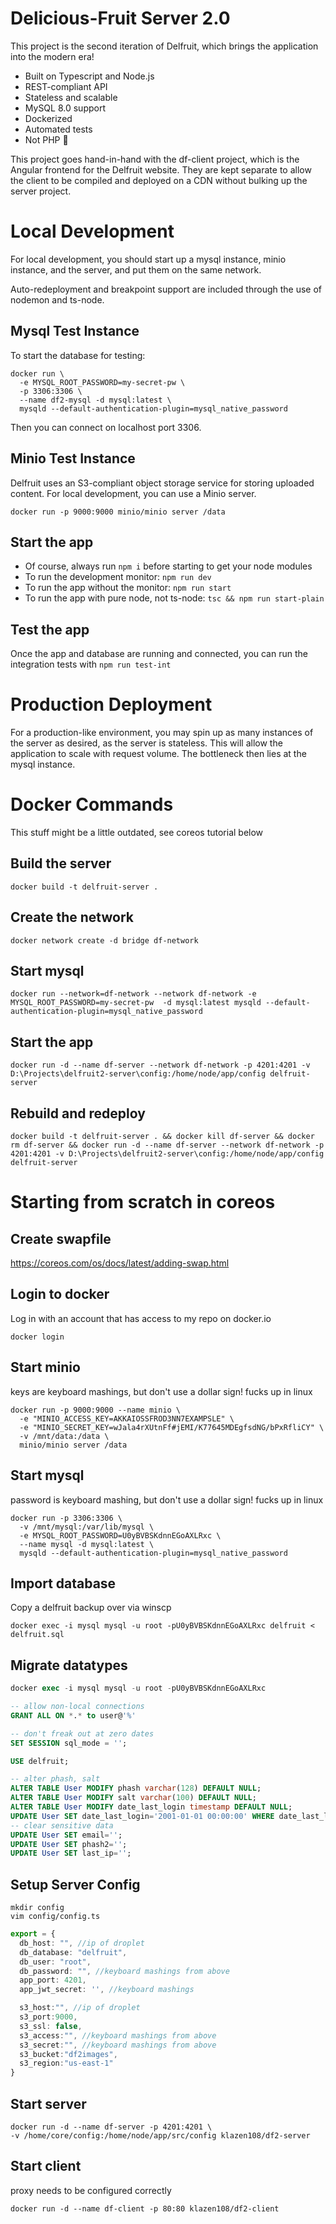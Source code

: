 # Delicious-Fruit Server 2.0
This project is the second iteration of Delfruit, which brings the application into the modern era!

* Built on Typescript and Node.js
* REST-compliant API
* Stateless and scalable
* MySQL 8.0 support
* Dockerized
* Automated tests
* Not PHP 🙂

This project goes hand-in-hand with the df-client project, which is the Angular frontend for the Delfruit website. They are kept separate to allow the client to be compiled and deployed on a CDN without bulking up the server project.

# Local Development
For local development, you should start up a mysql instance, minio instance, and the server, and put them on the same network.

Auto-redeployment and breakpoint support are included through the use of nodemon and ts-node.

## Mysql Test Instance

To start the database for testing:

```
docker run \
  -e MYSQL_ROOT_PASSWORD=my-secret-pw \
  -p 3306:3306 \
  --name df2-mysql -d mysql:latest \
  mysqld --default-authentication-plugin=mysql_native_password
```

Then you can connect on localhost port 3306.

## Minio Test Instance

Delfruit uses an S3-compliant object storage service for storing uploaded content. For local development, you can use a Minio server.

```
docker run -p 9000:9000 minio/minio server /data
```

## Start the app

* Of course, always run `npm i` before starting to get your node modules
* To run the development monitor: `npm run dev`
* To run the app without the monitor: `npm run start`
* To run the app with pure node, not ts-node: `tsc && npm run start-plain`

## Test the app

Once the app and database are running and connected, you can run the integration tests with `npm run test-int`

# Production Deployment
For a production-like environment, you may spin up as many instances of the server as desired, as the server is stateless. This will allow the application to scale with request volume. The bottleneck then lies at the mysql instance.


# Docker Commands

This stuff might be a little outdated, see coreos tutorial below

## Build the server
```
docker build -t delfruit-server .
```

## Create the network
```
docker network create -d bridge df-network
```

## Start mysql
```
docker run --network=df-network --network df-network -e MYSQL_ROOT_PASSWORD=my-secret-pw  -d mysql:latest mysqld --default-authentication-plugin=mysql_native_password
```

## Start the app
```
docker run -d --name df-server --network df-network -p 4201:4201 -v D:\Projects\delfruit2-server\config:/home/node/app/config delfruit-server
```

## Rebuild and redeploy
```
docker build -t delfruit-server . && docker kill df-server && docker rm df-server && docker run -d --name df-server --network df-network -p 4201:4201 -v D:\Projects\delfruit2-server\config:/home/node/app/config delfruit-server
```

# Starting from scratch in coreos

## Create swapfile
https://coreos.com/os/docs/latest/adding-swap.html

## Login to docker
Log in with an account that has access to my repo on docker.io
```
docker login
```

## Start minio
keys are keyboard mashings, but don't use a dollar sign! fucks up in linux
```
docker run -p 9000:9000 --name minio \
  -e "MINIO_ACCESS_KEY=AKKAIOSSFROD3NN7EXAMPSLE" \
  -e "MINIO_SECRET_KEY=wJala4rXUtnFf#jEMI/K77645MDEgfsdNG/bPxRfliCY" \
  -v /mnt/data:/data \
  minio/minio server /data
```

## Start mysql
password is keyboard mashing, but don't use a dollar sign! fucks up in linux
```
docker run -p 3306:3306 \
  -v /mnt/mysql:/var/lib/mysql \
  -e MYSQL_ROOT_PASSWORD=U0yBVBSKdnnEGoAXLRxc \
  --name mysql -d mysql:latest \
  mysqld --default-authentication-plugin=mysql_native_password
```

## Import database
Copy a delfruit backup over via winscp
```
docker exec -i mysql mysql -u root -pU0yBVBSKdnnEGoAXLRxc delfruit < delfruit.sql
```

## Migrate datatypes
```sql
docker exec -i mysql mysql -u root -pU0yBVBSKdnnEGoAXLRxc

-- allow non-local connections
GRANT ALL ON *.* to user@'%'

-- don't freak out at zero dates
SET SESSION sql_mode = '';

USE delfruit;

-- alter phash, salt
ALTER TABLE User MODIFY phash varchar(128) DEFAULT NULL;
ALTER TABLE User MODIFY salt varchar(100) DEFAULT NULL;
ALTER TABLE User MODIFY date_last_login timestamp DEFAULT NULL;
UPDATE User SET date_last_login='2001-01-01 00:00:00' WHERE date_last_login<'2001-01-01 00:00:00';
-- clear sensitive data
UPDATE User SET email='';
UPDATE User SET phash2='';
UPDATE User SET last_ip='';
```

## Setup Server Config

```
mkdir config
vim config/config.ts
```

```ts
export = {
  db_host: "", //ip of droplet
  db_database: "delfruit",
  db_user: "root",
  db_password: "", //keyboard mashings from above
  app_port: 4201,
  app_jwt_secret: '', //keyboard mashings

  s3_host:"", //ip of droplet
  s3_port:9000,
  s3_ssl: false,
  s3_access:"", //keyboard mashings from above
  s3_secret:"", //keyboard mashings from above
  s3_bucket:"df2images",
  s3_region:"us-east-1"
}
```

## Start server

```
docker run -d --name df-server -p 4201:4201 \
-v /home/core/config:/home/node/app/src/config klazen108/df2-server
```

## Start client
proxy needs to be configured correctly
```
docker run -d --name df-client -p 80:80 klazen108/df2-client
```